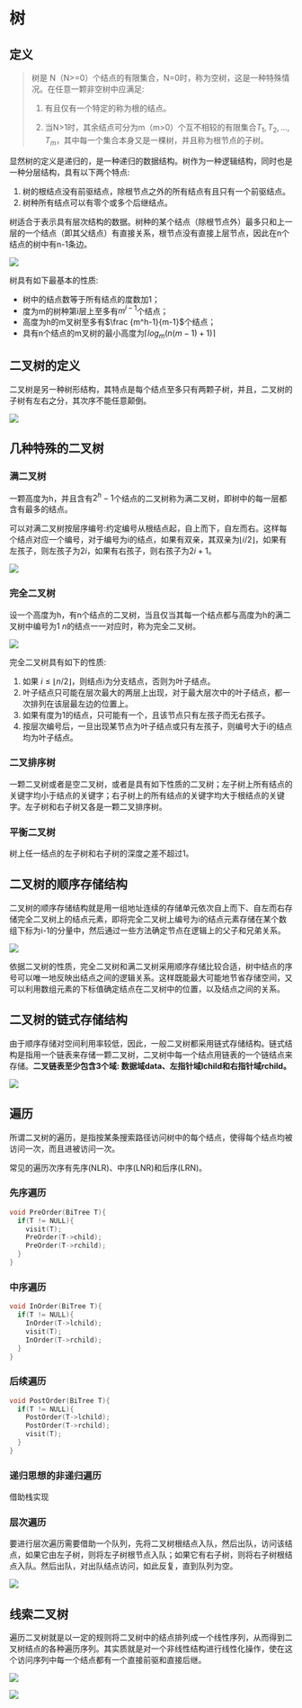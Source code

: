 # 树

## 定义

>树是 N（N>=0）个结点的有限集合，N=0时，称为空树，这是一种特殊情况。在任意一颗非空树中应满足:
>
>1) 有且仅有一个特定的称为根的结点。
>
>2) 当N>1时，其余结点可分为m（m>0）个互不相较的有限集合$T_1,T_2,…,T_m$，其中每一个集合本身又是一棵树，并且称为根节点的子树。

显然树的定义是递归的，是一种递归的数据结构。树作为一种逻辑结构，同时也是一种分层结构，具有以下两个特点:

1. 树的根结点没有前驱结点，除根节点之外的所有结点有且只有一个前驱结点。
2. 树种所有结点可以有零个或多个后继结点。

树适合于表示具有层次结构的数据。树种的某个结点（除根节点外）最多只和上一层的一个结点（即其父结点）有直接关系，根节点没有直接上层节点，因此在n个结点的树中有n-1条边。

![](http://upload-images.jianshu.io/upload_images/851071-93d8eb813cd9f384.png?imageMogr2/auto-orient/strip%7CimageView2/2/w/1240)

树具有如下最基本的性质:

- 树中的结点数等于所有结点的度数加1；
- 度为m的树种第i层上至多有$m^{i-1}$个结点；
- 高度为h的m叉树至多有$\frac {m^h-1}{m-1}$个结点；
- 具有n个结点的m叉树的最小高度为$\left \lceil log_m(n(m-1)+1) \right \rceil$

## 二叉树的定义

二叉树是另一种树形结构，其特点是每个结点至多只有两颗子树，并且，二叉树的子树有左右之分，其次序不能任意颠倒。

![](http://img.blog.csdn.net/20141024171124828?watermark/2/text/aHR0cDovL2Jsb2cuY3Nkbi5uZXQvTFVPWElOSklF/font/5a6L5L2T/fontsize/400/fill/I0JBQkFCMA==/dissolve/70/gravity/Center)

## 几种特殊的二叉树

### 满二叉树

一颗高度为h，并且含有$2^h -1$个结点的二叉树称为满二叉树，即树中的每一层都含有最多的结点。

可以对满二叉树按层序编号:约定编号从根结点起，自上而下，自左而右。这样每个结点对应一个编号，对于编号为i的结点，如果有双亲，其双亲为$\left \lfloor i/2 \right \rfloor$，如果有左孩子，则左孩子为$2i$，如果有右孩子，则右孩子为$2i+1$。

![](http://images2015.cnblogs.com/blog/857250/201605/857250-20160509222723796-1163926866.png)

### 完全二叉树

设一个高度为h，有n个结点的二叉树，当且仅当其每一个结点都与高度为h的满二叉树中编号为$1~n$的结点一一对应时，称为完全二叉树。

![](http://obvjfxxhr.bkt.clouddn.com/bitree_man.PNG)

完全二叉树具有如下的性质:

1. 如果 $i \leq \left \lfloor n/2 \right \rfloor$，则结点i为分支结点，否则为叶子结点。
2. 叶子结点只可能在层次最大的两层上出现，对于最大层次中的叶子结点，都一次排列在该层最左边的位置上。
3. 如果有度为1的结点，只可能有一个，且该节点只有左孩子而无右孩子。
4. 按层次编号后，一旦出现某节点为叶子结点或只有左孩子，则编号大于i的结点均为叶子结点。

### 二叉排序树

一颗二叉树或者是空二叉树，或者是具有如下性质的二叉树；左子树上所有结点的关键字均小于结点的关键字；右子树上的所有结点的关键字均大于根结点的关键字。左子树和右子树又各是一颗二叉排序树。

### 平衡二叉树

树上任一结点的左子树和右子树的深度之差不超过1。

## 二叉树的顺序存储结构

二叉树的顺序存储结构就是用一组地址连续的存储单元依次自上而下、自左而右存储完全二叉树上的结点元素，即将完全二叉树上编号为i的结点元素存储在某个数组下标为i-1的分量中，然后通过一些方法确定节点在逻辑上的父子和兄弟关系。

![](http://om6h9y7ik.bkt.clouddn.com/QQ%E6%88%AA%E5%9B%BE20170405212047.png)

依据二叉树的性质，完全二叉树和满二叉树采用顺序存储比较合适，树中结点的序号可以唯一地反映出结点之间的逻辑关系。这样既能最大可能地节省存储空间，又可以利用数组元素的下标值确定结点在二叉树中的位置，以及结点之间的关系。

## 二叉树的链式存储结构

由于顺序存储对空间利用率较低，因此，一般二叉树都采用链式存储结构。链式结构是指用一个链表来存储一颗二叉树，二叉树中每一个结点用链表的一个链结点来存储。**二叉链表至少包含3个域: 数据域data、左指针域lchild和右指针域rchild。**

![](http://img.blog.csdn.net/20170522184451553?watermark/2/text/aHR0cDovL2Jsb2cuY3Nkbi5uZXQvZ2F2aW5fam9obg==/font/5a6L5L2T/fontsize/400/fill/I0JBQkFCMA==/dissolve/70/gravity/SouthEast)

## 遍历

所谓二叉树的遍历，是指按某条搜索路径访问树中的每个结点，使得每个结点均被访问一次，而且进被访问一次。

常见的遍历次序有先序(NLR)、中序(LNR)和后序(LRN)。

### 先序遍历

```c
void PreOrder(BiTree T){
  if(T != NULL){
    visit(T);
    PreOrder(T->child);
    PreOrder(T->rchild);
  }
}
```

### 中序遍历

```c
void InOrder(BiTree T){
  if(T != NULL){
    InOrder(T->lchild);
    visit(T);
    InOrder(T->rchild);
  }
}
```

### 后续遍历

```c
void PostOrder(BiTree T){
  if(T != NULL){
    PostOrder(T->lchild);
    PostOrder(T->rchild);
    visit(T);
  }
}
```

### 递归思想的非递归遍历

借助栈实现

### 层次遍历

要进行层次遍历需要借助一个队列，先将二叉树根结点入队，然后出队，访问该结点，如果它由左子树，则将左子树根节点入队；如果它有右子树，则将右子树根结点入队。然后出队，对出队结点访问，如此反复，直到队列为空。

![](https://encrypted-tbn0.gstatic.com/images?q=tbn:ANd9GcTVnyJv7VoQ4R-dsF0yPiYOhI_1Rm4fcDZsylPPMI8sWkHCAYUVDg)

## 线索二叉树

遍历二叉树就是以一定的规则将二叉树中的结点排列成一个线性序列，从而得到二叉树结点的各种遍历序列。其实质就是对一个非线性结构进行线性化操作，使在这个访问序列中每一个结点都有一个直接前驱和直接后继。

![](http://img.blog.csdn.net/20160301102930682)

![](http://obvjfxxhr.bkt.clouddn.com/threadTree_threadT2.PNG)

